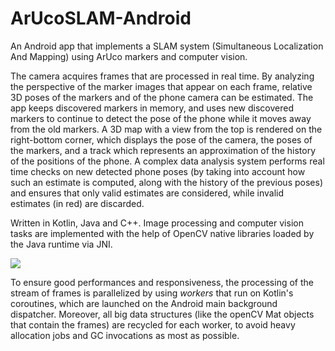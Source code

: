 # ArUcoSLAM-Android
An Android app that implements a SLAM system (Simultaneous Localization And Mapping) using ArUco markers and computer vision.

The camera acquires frames that are processed in real time. By analyzing the perspective of the marker images that appear on each frame, relative 3D poses of the markers and of the phone camera can be estimated. 
The app keeps discovered markers in memory, and uses new discovered markers to continue to detect the pose of the phone while it moves away from the old markers. 
A 3D map with a view from the top is rendered on the right-bottom corner, which displays the pose of the camera, the poses of the markers, and a track which represents an approximation of the history of the positions of the phone.
A complex data analysis system performs real time checks on new detected phone poses (by taking into account how such an estimate is computed, along with the history of the previous poses) and ensures that only valid estimates are considered, while invalid estimates (in red) are discarded.


Written in Kotlin, Java and C++. Image processing and computer vision tasks are implemented with the help of OpenCV native libraries loaded by the Java runtime via JNI.

![](arucoslam1.gif)

To ensure good performances and responsiveness, the processing of the stream of frames is parallelized by using _workers_ that run on Kotlin's coroutines, which are launched on the Android main background dispatcher.
Moreover, all big data structures (like the openCV Mat objects that contain the frames) are recycled for each worker, to avoid heavy allocation jobs and GC invocations as most as possible.
